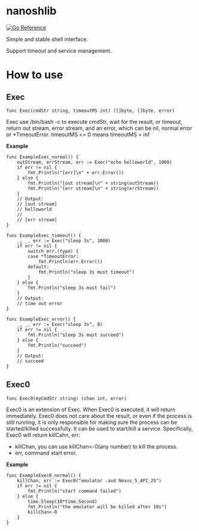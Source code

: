 # nanoshlib

[![Go Reference](https://pkg.go.dev/badge/github.com/qaqcatz/nanoshlib.svg)](https://pkg.go.dev/github.com/qaqcatz/nanoshlib)

Simple and stable shell interface.

Support timeout and service management.

# How to use

## Exec

```golang
func Exec(cmdStr string, timeoutMS int) ([]byte, []byte, error)
```

Exec use /bin/bash -c to execute cmdStr, wait for the result, or timeout, return out stream, error stream, and an error, which can be nil, normal error or *TimeoutError.
timeoutMS <= 0 means timeoutMS = inf

**Example**

```golang
func ExampleExec_normal() {
	outStream, errStream, err := Exec("echo helloworld", 1000)
	if err != nil {
		fmt.Println("[err]\n" + err.Error())
	} else {
		fmt.Println("[out stream]\n" + string(outStream))
		fmt.Println("[err stream]\n" + string(errStream))
	}
	// Output:
	// [out stream]
	// helloworld
	//
	// [err stream]
}

func ExampleExec_timeout() {
	_, _, err := Exec("sleep 3s", 1000)
	if err != nil {
		switch err.(type) {
		case *TimeoutError:
			fmt.Println(err.Error())
		default:
			fmt.Println("sleep 3s must timeout")
		}
	} else {
		fmt.Println("sleep 3s must fail")
	}
	// Output:
	// time out error
}

func ExampleExec_error() {
	_, _, err := Exec("sleep 3s", 0)
	if err != nil {
		fmt.Println("sleep 3s must succeed")
	} else {
		fmt.Println("succeed")
	}
	// Output:
	// succeed
}
```

## Exec0

```golang
func Exec0(myCmdStr string) (chan int, error)
```

Exec0 is an extension of Exec. When Exec0 is executed, it will return immediately. Exec0 does not care about the result, or even if the process is still running, it is only responsible for making sure the process can be started/killed successfully. It can be used to start/kill a service.
Specifically, Exec0 will return killCahn, err:

- killChan, you can use killChan<-0(any number) to kill the process.
- err, command start error.

**Example**

```golang
func ExampleExec0_normal() {
	killChan, err := Exec0("emulator -avd Nexus_5_API_25")
	if err != nil {
		fmt.Println("start command failed")
	} else {
		time.Sleep(10*time.Second)
		fmt.Println("the emulator will be killed after 10s")
		killChan<-0
	}
}
```

